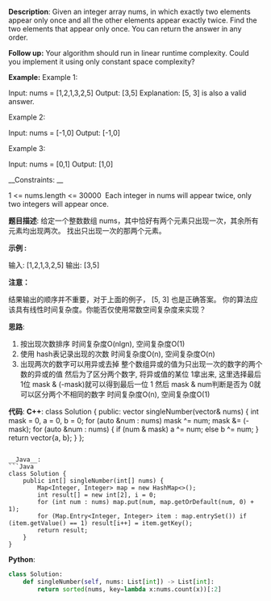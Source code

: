 __Description__:
Given an integer array nums, in which exactly two elements appear only once and all the other elements appear exactly twice. Find the two elements that appear only once. You can return the answer in any order.

__Follow up:__
Your algorithm should run in linear runtime complexity. Could you implement it using only constant space complexity?

__Example:__
Example 1:

Input: nums = [1,2,1,3,2,5]
Output: [3,5]
Explanation:  [5, 3] is also a valid answer.

Example 2:

Input: nums = [-1,0]
Output: [-1,0]

Example 3:

Input: nums = [0,1]
Output: [1,0]

__Constraints: __

1 <= nums.length <= 30000
 Each integer in nums will appear twice, only two integers will appear once.

__题目描述__:
给定一个整数数组 nums，其中恰好有两个元素只出现一次，其余所有元素均出现两次。 找出只出现一次的那两个元素。

__示例 :__

输入: [1,2,1,3,2,5]
输出: [3,5]

__注意：__

结果输出的顺序并不重要，对于上面的例子， [5, 3] 也是正确答案。
你的算法应该具有线性时间复杂度。你能否仅使用常数空间复杂度来实现？

__思路__:
1. 按出现次数排序
时间复杂度O(nlgn), 空间复杂度O(1)
2. 使用 hash表记录出现的次数
时间复杂度O(n), 空间复杂度O(n)
3. 出现两次的数字可以用异或去掉
整个数组异或的值为只出现一次的数字的两个数的异或的值
然后为了区分两个数字, 将异或值的某位 1拿出来, 这里选择最后 1位
mask & (-mask)就可以得到最后一位 1
然后 mask & num判断是否为 0就可以区分两个不相同的数字
时间复杂度O(n), 空间复杂度O(1)

__代码__:
__C++__:
class Solution 
{
public:
    vector<int> singleNumber(vector<int>& nums) 
    {
        int mask = 0, a = 0, b = 0;
        for (auto &num : nums) mask ^= num;
        mask &= (-mask);
        for (auto &num : nums)
        {
            if (num & mask) a ^= num;
            else b ^= num;
        }
        return vector<int>{a, b};
    }
};
```

__Java__:
```Java
class Solution {
    public int[] singleNumber(int[] nums) {
        Map<Integer, Integer> map = new HashMap<>();
        int result[] = new int[2], i = 0;
        for (int num : nums) map.put(num, map.getOrDefault(num, 0) + 1);
        for (Map.Entry<Integer, Integer> item : map.entrySet()) if (item.getValue() == 1) result[i++] = item.getKey();
        return result;
    }
}
```

__Python__:
```Python
class Solution:
    def singleNumber(self, nums: List[int]) -> List[int]:
        return sorted(nums, key=lambda x:nums.count(x))[:2]
```